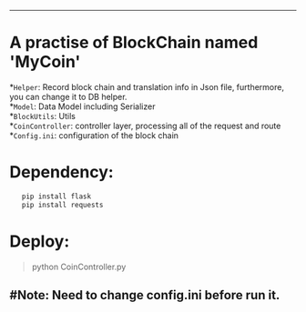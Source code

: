 ------
# A practise of BlockChain named 'MyCoin'
*`Helper`: Record block chain and translation info in Json file, furthermore, you can change it to DB helper.  
*`Model`: Data Model including Serializer  
*`BlockUtils`: Utils  
*`CoinController`: controller layer, processing all of the request and route  
*`Config.ini`: configuration of the block chain  

# Dependency:
```Bash
   pip install flask
   pip install requests
```

# Deploy:
> python CoinController.py

#Note: Need to change config.ini before run it.
------
